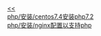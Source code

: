 <br/>[<<](?name=php/index)<br/>[php/安装/centos7.4安装php7.2](?name=php/安装/centos7.4安装php7.2)<br/>[php/安装/nginx配置以支持php](?name=php/安装/nginx配置以支持php)
